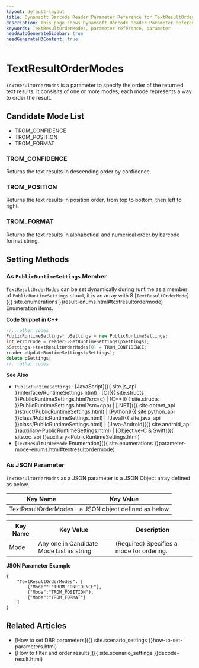 ```yaml
---
layout: default-layout
title: Dynamsoft Barcode Reader Parameter Reference for TextResultOrderModes
description: This page shows Dynamsoft Barcode Reader Parameter Reference for TextResultOrderModes.
keywords: TextResultOrderModes, parameter reference, parameter
needAutoGenerateSidebar: true
needGenerateH3Content: true
---
```



# TextResultOrderModes 

`TextResultOrderModes` is a parameter to specify the order of the returned text results. It consisits of one or more modes, each mode represents a way to order the result.


## Candidate Mode List
- TROM_CONFIDENCE
- TROM_POSITION
- TROM_FORMAT


### TROM_CONFIDENCE
Returns the text results in descending order by confidence.

### TROM_POSITION
Returns the text results in position order, from top to bottom, then left to right.

### TROM_FORMAT
Returns the text results in alphabetical and numerical order by barcode format string.

    
## Setting Methods

### As `PublicRuntimeSettings` Member
`TextResultOrderModes` can be set dynamically during runtime as a member of `PublicRuntimeSettings` struct, it is an array with 8 [`TextResultOrderMode`]({{ site.enumerations }}result-enums.html#textresultordermode) Enumeration items.


**Code Snippet in C++**
```cpp
//...other codes
PublicRuntimeSettings* pSettings = new PublicRuntimeSettings;
int errorCode = reader->GetRuntimeSettings(pSettings);
pSettings->textResultOrderModes[0] = TROM_CONFIDENCE;
reader->UpdateRuntimeSettings(pSettings);
delete pSettings;
//...other codes
```


**See Also**      
- `PublicRuntimeSettings:` [JavaScript]({{ site.js_api }}interface/RuntimeSettings.html) \| [C]({{ site.structs }}PublicRuntimeSettings.html?src=c) \| [C++]({{ site.structs }}PublicRuntimeSettings.html?src=cpp) \| [.NET]({{ site.dotnet_api }}struct/PublicRuntimeSettings.html) \| [Python]({{ site.python_api }}class/PublicRuntimeSettings.html) \| [Java]({{ site.java_api }}class/PublicRuntimeSettings.html) \| [Java-Android]({{ site.android_api }}auxiliary-PublicRuntimeSettings.html) \| [Objective-C & Swift]({{ site.oc_api }}auxiliary-iPublicRuntimeSettings.html)
- [`TextResultOrderMode` Enumeration]({{ site.enumerations }}parameter-mode-enums.html#textresultordermode)


### As JSON Parameter
`TextResultOrderModes` as a JSON parameter is a JSON Object array defined as below.

| Key Name | Key Value |
| -------- | --------- |
| TextResultOrderModes | a JSON object defined as below |


| Key Name | Key Value | Description |
| -------- | --------- | ----------- |
| Mode | Any one in Candidate Mode List as string | (Required) Specifies a mode for ordering.  |



**JSON Parameter Example**   
```
{
    "TextResultOrderModes": [
        {"Mode"":"TROM_CONFIDENCE"},
        {"Mode":"TROM_POSITION"},
        {"Mode":"TROM_FORMAT"}
    ]
}
```


<!--
## Impacts on Performance
### Speed
`TextResultOrderModes` has no influence on the Speed.

### Read Rate
`TextResultOrderModes` has no influence on the Read Rate.

### Accuracy
`TextResultOrderModes` has no influence on the Accuracy.

-->
## Related Articles
- [How to set DBR parameters]({{ site.scenario_settings }}how-to-set-parameters.html)
- [How to filter and order results]({{ site.scenario_settings }}decode-result.html)
